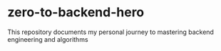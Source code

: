# zero-to-backend-hero
This repository documents my personal journey to mastering backend engineering and algorithms
